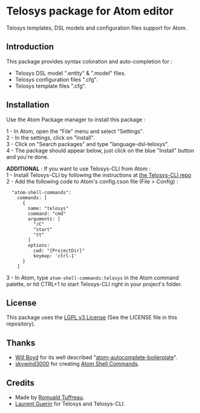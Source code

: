 # Telosys package for Atom editor

Telosys templates, DSL models and configuration files support for Atom.  

## Introduction

This package provides syntax coloration and auto-completion for :  
- Telosys DSL model ".entity" & ".model" files.  
- Telosys configuration files ".cfg".  
- Telosys template files ".cfg".  

## Installation

Use the Atom Package manager to install this package :

1 - In Atom, open the "File" menu and select "Settings".  
2 - In the settings, click on "Install".  
3 - Click on "Search packages" and type "language-dsl-telosys".  
4 - The package should appear below, just click on the blue "Install" button and you're done.  

**ADDITIONAL** : If you want to use Telosys-CLI from Atom :  
1 - Install Telosys-CLI by following the instructions at [the Telosys-CLI repo](https://github.com/telosys-tools-bricks/telosys-cli)  
2 - Add the following code to Atom's config.cson file (File > Config) :
```
  "atom-shell-commands":
    commands: [
      {
        name: "telosys"
        command: "cmd"
        arguments: [
          "/C"
          "start"
          "tt"
        ]
        options:
          cwd: "{ProjectDir}"
          keymap: 'ctrl-1'
      }
    ]
```
3 - In Atom, type `atom-shell-commands:telosys` in the Atom command palette, or hit CTRL+1 to start Telosys-CLI right in your project's folder.

## License

This package uses the [LGPL v3 License](https://www.gnu.org/licenses/lgpl-3.0.en.html) (See the LICENSE file in this repository).  

## Thanks

- [Will Boyd](https://github.com/lonekorean) for its well described "[atom-autocomplete-boilerplate](https://github.com/lonekorean/atom-autocomplete-boilerplate)".  
- [skywind3000](https://github.com/skywind3000) for creating [Atom Shell Commands](https://atom.io/packages/atom-shell-commands).

## Credits

- Made by [Romuald Tuffreau](https://github.com/romwaldtff).
- [Laurent Guerin](https://github.com/l-gu) for Telosys and Telosys-CLI.